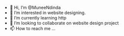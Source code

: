 - 👋 Hi, I’m @MuneeNdinda
- 👀 I’m interested in website designing.
- 🌱 I’m currently learning http
- 💞️ I’m looking to collaborate on website design project
- 📫 How to reach me ...

<!---
MuneeNdinda/MuneeNdinda is a ✨ special ✨ repository because its `README.md` (this file) appears on your GitHub profile.
You can click the Preview link to take a look at your changes.
--->
